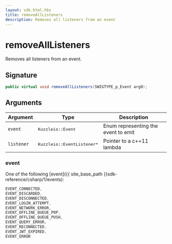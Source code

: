 ```yaml
---
layout: sdk.html.hbs
title: removeAllListeners
description: Removes all listeners from an event
---
```


# removeAllListeners

Removes all listeners from an event.

## Signature

```csharp
public virtual void removeAllListeners(SWIGTYPE_p_Event arg0);

```

## Arguments

| Argument   | Type                      | Description
| ---------- | ------------------------- | ---------------------------
| `event`    | <pre>Kuzzleio::Event</pre>  | Enum representing the event to emit
| `listener` | <pre>Kuzzleio::EventListener\*</pre> | Pointer to a c++11 lambda

### event

One of the following [event]({{ site_base_path }}sdk-reference/csharp/1/events):

```csharp
EVENT_CONNECTED,
EVENT_DISCARDED,
EVENT_DISCONNECTED,
EVENT_LOGIN_ATTEMPT,
EVENT_NETWORK_ERROR,
EVENT_OFFLINE_QUEUE_POP,
EVENT_OFFLINE_QUEUE_PUSH,
EVENT_QUERY_ERROR,
EVENT_RECONNECTED,
EVENT_JWT_EXPIRED,
EVENT_ERROR
```

